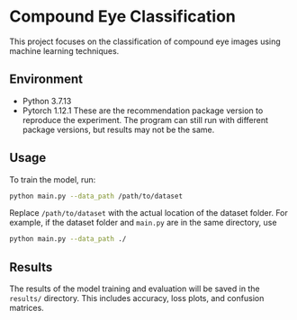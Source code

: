 # Compound Eye Classification

This project focuses on the classification of compound eye images using machine learning techniques.

## Environment
* Python 3.7.13
* Pytorch 1.12.1
These are the recommendation package version to reproduce the experiment. The program can still run with different package versions, but results may not be the same.

## Usage
To train the model, run:
```bash
python main.py --data_path /path/to/dataset
```
Replace `/path/to/dataset` with the actual location of the dataset folder. For example, if the dataset folder and `main.py` are in the same directory, use
```bash
python main.py --data_path ./
```

## Results
The results of the model training and evaluation will be saved in the `results/` directory. This includes accuracy, loss plots, and confusion matrices.
